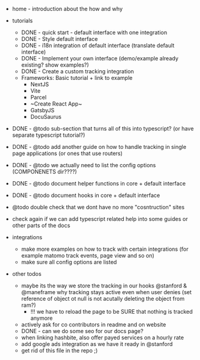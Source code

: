 - home - introduction about the how and why

- tutorials
  - DONE - quick start - default interface with one integration
  - DONE - Style default interface
  - DONE - i18n integration of default interface (translate default interface)
  - DONE - Implement your own interface (demo/example already existing? show examples?)
  - DONE - Create a custom tracking integration
  - Frameworks: Basic tutorial + link to example
    - NextJS
    - Vite
    - Parcel
    - ~Create React App~
    - GatsbyJS
    - DocuSaurus
- DONE - @todo sub-section that turns all of this into typescript? (or have separate typescript tutorial?)
- DONE - @todo add another guide on how to handle tracking in single page applications (or ones that use routers)
- DONE - @todo we actually need to list the config options (COMPONENETS dir????)
- DONE - @todo document helper functions in core + default interface
- DONE - @todo document hooks in core + default interface
- @todo double check that we dont have no more "cosntruction" sites
- check again if we can add typescript related help into some guides or other parts of the docs
- integrations

  - make more examples on how to track with certain integrations (for example matomo track events, page view and so on)
  - make sure all config options are listed

- other todos
  - maybe its the way we store the tracking in our hooks @stanford & @maneframe why tracking stays active even when user denies (set reference of object ot null is not acutally deleting the object from ram?)
    - !!! we have to reload the page to be SURE that nothing is tracked anymore
  - actively ask for co contributors in readme and on website
  - DONE - can we do some seo for our docs page?
  - when linking hashbite, also offer payed services on a hourly rate
  - add google ads integration as we have it ready in @stanford
  - get rid of this file in the repo ;)

